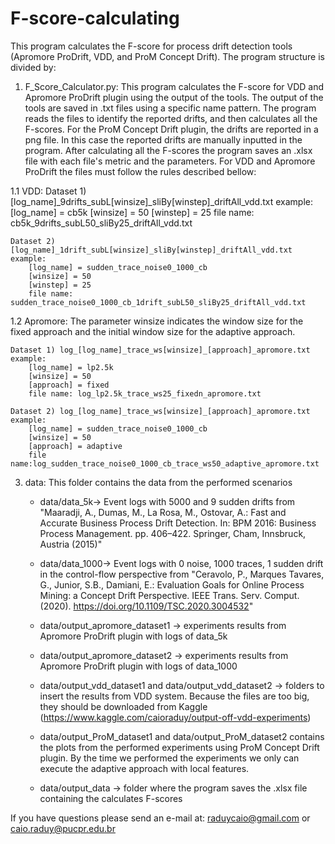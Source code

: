 # F-score-calculating
This program calculates the F-score for process drift detection tools (Apromore ProDrift, VDD, and ProM Concept Drift). 
The program structure is divided by:

1. F_Score_Calculator.py: This program calculates the F-score for VDD and Apromore ProDrift plugin using the output of the tools. The output of the tools are saved in .txt files using a specific name pattern. The program reads the files to identify the reported drifts, and then calculates all the F-scores. For the ProM Concept Drift plugin, the drifts are reported in a png file. In this case the reported drifts are manually inputted in the program. After calculating all the F-scores the program saves an .xlsx file with each file's metric and the parameters.
For VDD and Apromore ProDrift the files must follow the rules described bellow:

1.1 VDD:
    Dataset 1) [log_name]_9drifts_subL[winsize]_sliBy[winstep]_driftAll_vdd.txt
    example:
		[log_name] = cb5k
		[winsize] = 50 
		[winstep] = 25
		file name: cb5k_9drifts_subL50_sliBy25_driftAll_vdd.txt
     
    Dataset 2) [log_name]_1drift_subL[winsize]_sliBy[winstep]_driftAll_vdd.txt
    example:
		[log_name] = sudden_trace_noise0_1000_cb
		[winsize] = 50
		[winstep] = 25
		file name: sudden_trace_noise0_1000_cb_1drift_subL50_sliBy25_driftAll_vdd.txt
           
1.2 Apromore:
    The parameter winsize indicates the window size for the fixed approach and the initial window size for the adaptive approach.
    
    Dataset 1) log_[log_name]_trace_ws[winsize]_[approach]_apromore.txt
    example:
		[log_name] = lp2.5k         
		[winsize] = 50
		[approach] = fixed
		file name: log_lp2.5k_trace_ws25_fixedn_apromore.txt
	      
    Dataset 2) log_[log_name]_trace_ws[winsize]_[approach]_apromore.txt
    example:
		[log_name] = sudden_trace_noise0_1000_cb         
		[winsize] = 50
		[approach] = adaptive
		file name:log_sudden_trace_noise0_1000_cb_trace_ws50_adaptive_apromore.txt
                        
           
3. data: This folder contains the data from the performed scenarios

    - data/data_5k-> Event logs with 5000 and 9 sudden drifts from "Maaradji, A., Dumas, M., La Rosa, M., Ostovar, A.: Fast and Accurate Business 
    Process Drift Detection. In: BPM 2016: Business Process Management. pp. 406–422. Springer, Cham, Innsbruck, Austria (2015)" 
    
    - data/data_1000-> Event logs with 0 noise, 1000 traces, 1 sudden drift in the control-flow perspective from 
    "Ceravolo, P., Marques Tavares, G., Junior, S.B., Damiani, E.: Evaluation Goals for Online Process Mining: a Concept Drift Perspective. IEEE Trans. Serv. Comput. (2020). https://doi.org/10.1109/TSC.2020.3004532" 
    
    - data/output_apromore_dataset1 -> experiments results from Apromore ProDrift plugin with logs of data_5k
    
    - data/output_apromore_dataset2 -> experiments results from Apromore ProDrift plugin with logs of data_1000
    
    - data/output_vdd_dataset1 and data/output_vdd_dataset2 -> folders to insert the results from VDD system. Because the files are too big, they should be downloaded from Kaggle (https://www.kaggle.com/caioraduy/output-off-vdd-experiments)
	
	- data/output_ProM_dataset1 and data/output_ProM_dataset2 contains the plots from the performed experiments using ProM Concept Drift plugin. By the time we performed the experiments we only can execute the adaptive approach with local features. 
    
    - data/output_data -> folder where the program saves the .xlsx file containing the calculates F-scores
        
    
If you have questions please send an e-mail at: raduycaio@gmail.com or caio.raduy@pucpr.edu.br
  
